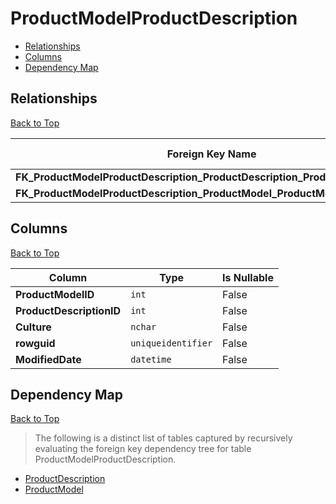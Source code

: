 # ProductModelProductDescription

* [Relationships](#relationships)
* [Columns](#columns)
* [Dependency Map](#dependency-map)

## Relationships
[Back to Top](#productmodelproductdescription)

Foreign Key Name | Foreign Key Column | Dependency Table | Dependency Key Column
-----------------|--------------------|------------------|----------------------
**FK_ProductModelProductDescription_ProductDescription_ProductDescriptionID** | `ProductDescriptionID` | [ProductDescription](./ProductDescription.md) | `ProductDescriptionID`
**FK_ProductModelProductDescription_ProductModel_ProductModelID** | `ProductModelID` | [ProductModel](./ProductModel.md) | `ProductModelID`

## Columns
[Back to Top](#productmodelproductdescription)

Column | Type | Is Nullable
-------|------|------------
**ProductModelID** | `int` | False
**ProductDescriptionID** | `int` | False
**Culture** | `nchar` | False
**rowguid** | `uniqueidentifier` | False
**ModifiedDate** | `datetime` | False

## Dependency Map
[Back to Top](#productmodelproductdescription)

> The following is a distinct list of tables captured by recursively evaluating the foreign key dependency tree for table ProductModelProductDescription.

* [ProductDescription](./ProductDescription.md)
* [ProductModel](./ProductModel.md)
